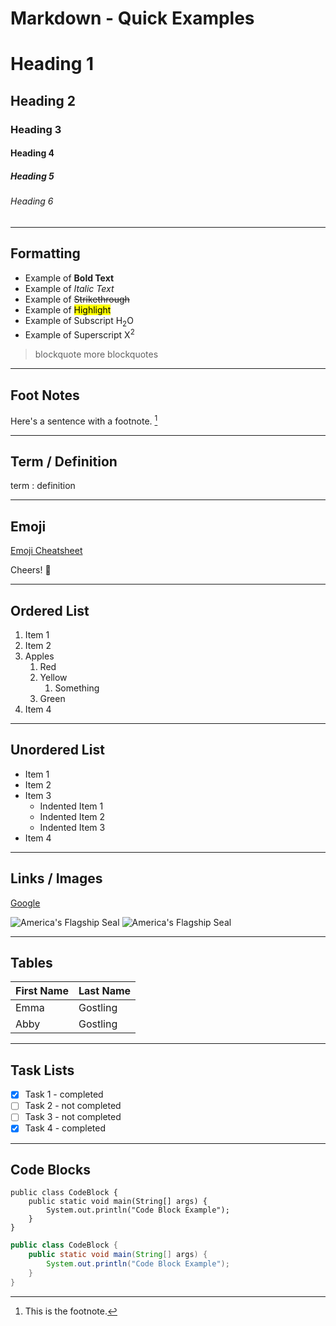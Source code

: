 # Markdown - Quick Examples

<!-- comment -->

# Heading 1
## Heading 2
### Heading 3
#### Heading 4
##### Heading 5
###### Heading 6

---
## Formatting
- Example of **Bold Text**
- Example of *Italic Text*
- Example of ~~Strikethrough~~
- Example of <mark>Highlight</mark>
- Example of Subscript H<sub>2</sub>O
- Example of Superscript X<sup>2</sup>
> blockquote
> more blockquotes

---
## Foot Notes
Here's a sentence with a footnote. [^1]

[^1]: This is the footnote.

---
## Term / Definition

term
: definition

---
## Emoji
[Emoji Cheatsheet](https://github.com/ikatyang/emoji-cheat-sheet)

Cheers! :beers:

---
## Ordered List
1. Item 1
2. Item 2
3. Apples
   1. Red
   2. Yellow
        1. Something
   3. Green
4. Item 4

---
## Unordered List
- Item 1
- Item 2
- Item 3
    - Indented Item 1
    - Indented Item 2
    - Indented Item 3
- Item 4

---
## Links / Images
[Google](https://google.com)

![America's Flagship Seal](https://gitlab.com/bobby.estey/wikibob/-/raw/master/docs/icons/cv64AmericasFlagShip100x100.png)
![America's Flagship Seal](https://gitlab.com/bobby.estey/wikibob/-/raw/master/docs/icons/cv64AmericasFlagShip100x100.png "America's Flag Ship")

---
## Tables
|First Name|Last Name|
|--|--|
|Emma|Gostling|
|Abby|Gostling|


---
## Task Lists
- [x] Task 1 - completed
- [ ] Task 2 - not completed
- [ ] Task 3 - not completed
- [x] Task 4 - completed

---
## Code Blocks
```
public class CodeBlock {
    public static void main(String[] args) {
        System.out.println("Code Block Example");
    }
}
```

```java
public class CodeBlock {
    public static void main(String[] args) {
        System.out.println("Code Block Example");
    }
}
```

